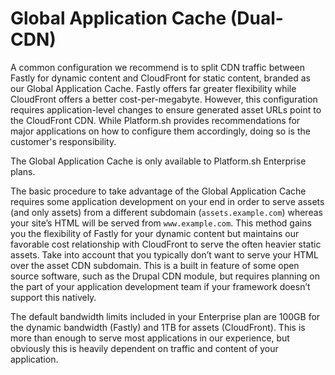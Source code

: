 # Global Application Cache (Dual-CDN)

A common configuration we recommend is to split CDN traffic between Fastly for dynamic content and CloudFront for static content, branded as our Global Application Cache.  Fastly offers far greater flexibility while CloudFront offers a better cost-per-megabyte.  However, this configuration requires application-level changes to ensure generated asset URLs point to the CloudFront CDN.  While Platform.sh provides recommendations for major applications on how to configure them accordingly, doing so is the customer's responsibility.

The Global Application Cache is only available to Platform.sh Enterprise plans.

The basic procedure to take advantage of the Global Application Cache requires some application development on your end in order to serve assets (and only assets) from a different subdomain (`assets.example.com`) whereas your site’s HTML will be served from `www.example.com`. This method gains you the flexibility of Fastly for your dynamic content but maintains our favorable cost relationship with CloudFront to serve the often heavier static assets.  Take into account that you typically don’t want to serve your HTML over the asset CDN subdomain.  This is a built in feature of some open source software, such as the Drupal CDN module, but requires planning on the part of your application development team if your framework doesn’t support this natively.

The default bandwidth limits included in your Enterprise plan are 100GB for the dynamic bandwidth (Fastly) and 1TB for assets (CloudFront).  This is more than enough to serve most applications in our experience, but obviously this is heavily dependent on traffic and content of your application.
